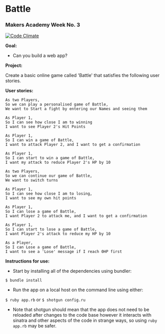 # Battle
### Makers Academy Week No. 3

[![Code Climate](https://codeclimate.com/github/KatHicks/battle/badges/gpa.svg)](https://codeclimate.com/github/KatHicks/battle)

**Goal:**

- Can you build a web app?

**Project:**

Create a basic online game called 'Battle' that satisfies the following user stories.

**User stories:**

```
As two Players,
So we can play a personalised game of Battle,
We want to Start a fight by entering our Names and seeing them

As Player 1,
So I can see how close I am to winning
I want to see Player 2's Hit Points

As Player 1,
So I can win a game of Battle,
I want to attack Player 2, and I want to get a confirmation

As Player 1,
So I can start to win a game of Battle,
I want my attack to reduce Player 2's HP by 10

As two Players,
So we can continue our game of Battle,
We want to switch turns

As Player 1,
So I can see how close I am to losing,
I want to see my own hit points

As Player 1,
So I can lose a game of Battle,
I want Player 2 to attack me, and I want to get a confirmation

As Player 1,
So I can start to lose a game of Battle,
I want Player 2's attack to reduce my HP by 10

As a Player,
So I can Lose a game of Battle,
I want to see a 'Lose' message if I reach 0HP first
```

**Instructions for use:**

- Start by installing all of the dependencies using bundler:

`$ bundle install`

- Run the app on a local host on the command line using either:

`$ ruby app.rb` or `$ shotgun config.ru`

  - Note that shotgun should mean that the app does not need to be reloaded after changes to the code base however it interacts with sinatra and other aspects of the code in strange ways, so using `ruby app.rb` may be safer.
